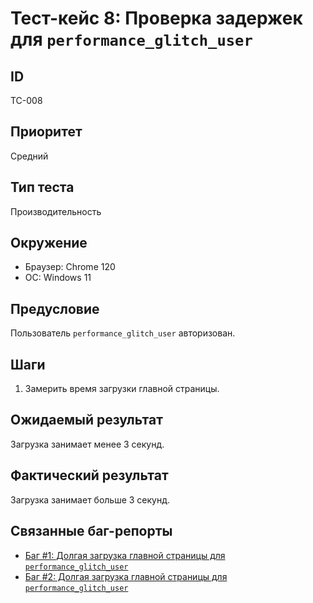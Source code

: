 # Тест-кейс 8: Проверка задержек для `performance_glitch_user`

## ID
TC-008

## Приоритет
Средний

## Тип теста
Производительность

## Окружение
- Браузер: Chrome 120
- ОС: Windows 11

## Предусловие
Пользователь `performance_glitch_user` авторизован.

## Шаги
1. Замерить время загрузки главной страницы.

## Ожидаемый результат
Загрузка занимает менее 3 секунд.

## Фактический результат
Загрузка занимает больше 3 секунд.

## Связанные баг-репорты
- [Баг #1: Долгая загрузка главной страницы для `performance_glitch_user`](../../3_Bug_Reports/4_performance_glitch_user/Bug_1_Slow_Page_Load_All_Items.md)
- [Баг #2: Долгая загрузка главной страницы для `performance_glitch_user`](../../3_Bug_Reports/4_performance_glitch_user/Bug_2_Slow_Back_Home.md)